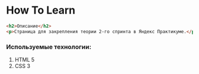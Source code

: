 # How To Learn

```html
<h2>Описание</h2>
<p>Страница для закрепления теории 2-го спринта в Яндекс Практикуме.</p>
```

### Используемые технологии:

  1. HTML 5
  2. CSS 3